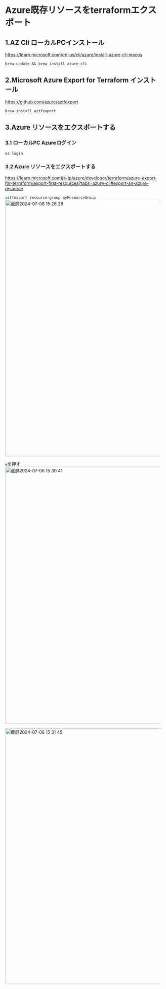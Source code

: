 # Azure既存リソースをterraformエクスポート
## 1.AZ Cli ローカルPCインストール
https://learn.microsoft.com/en-us/cli/azure/install-azure-cli-macos

`brew update && brew install azure-cli`

## 2.Microsoft Azure Export for Terraform インストール
https://github.com/azure/aztfexport

`brew install aztfexport`

## 3.Azure リソースをエクスポートする
### 3.1 ローカルPC Azureログイン
`az login`
### 3.2 Azure リソースをエクスポートする
https://learn.microsoft.com/ja-jp/azure/developer/terraform/azure-export-for-terraform/export-first-resources?tabs=azure-cli#export-an-azure-resource

`aztfexport resource-group myResourceGroup`
<img width="826" alt="截屏2024-07-06 15 26 26" src="https://github.com/chloechloe/terraform-learn/assets/8857472/8380a668-ae9d-4012-a278-1ee100d3f8c9">

`w`を押す
<img width="828" alt="截屏2024-07-06 15 30 41" src="https://github.com/chloechloe/terraform-learn/assets/8857472/ccd0fd47-ac8b-4979-b6c6-084f9a10a423">

<img width="824" alt="截屏2024-07-06 15 31 45" src="https://github.com/chloechloe/terraform-learn/assets/8857472/168dc5f7-20fa-41c6-9213-f2eec2184334">



